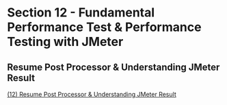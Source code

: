 # Section 12 - Fundamental Performance Test & Performance Testing with JMeter
## Resume Post Processor & Understanding JMeter Result
[(12) Resume Post Processor & Understanding JMeter Result](https://docs.google.com/document/d/13d1iT6Fz9cljbao4c0L1cv4PN7OVygs4/edit?usp=sharing&ouid=105836954103399876691&rtpof=true&sd=true)
